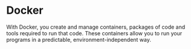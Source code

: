 # Docker
With Docker, you create and manage containers, packages of code and tools required to run that code. These containers allow you to run your programs in a predictable, environment-independent way.
